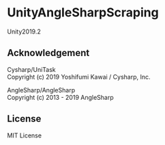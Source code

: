 # UnityAngleSharpScraping
Unity2019.2

## Acknowledgement

Cysharp/UniTask  
Copyright (c) 2019 Yoshifumi Kawai / Cysharp, Inc.

AngleSharp/AngleSharp  
Copyright (c) 2013 - 2019 AngleSharp


## License
MIT License

